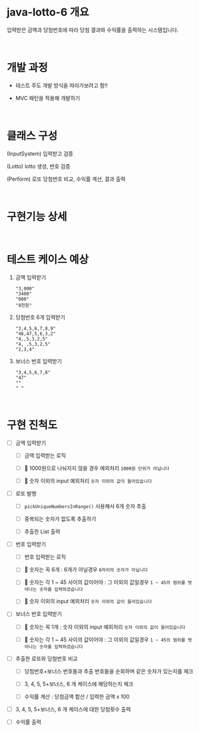 # java-lotto-6 개요

입력받은 금액과 당첨번호에 따라 당첨 결과와 수익률을 출력하는 시스템입니다. 

<br>

# 개발 과정

- 테스트 주도 개발 방식을 따라가보려고 함!!

- MVC 패턴을 적용해 개발하기

<br>

# 클래스 구성

(InputSystem) 입력받고 검증 

(Lotto) lotto 생성, 번호 검증

(Perform) 로또 당첨번호 비교, 수익률 계산, 결과 출력

<br>

# 구현기능 상세

<br>

# 테스트 케이스 예상

1. 금액 입력받기
   
   ```
   "3,000"
   "3400"
   "800"
   "8천원"
   ```

2. 당첨번호 6개 입력받기
   
   ```
   "3,4,5,6,7,8,9"
   "46,47,5,6,3,2"
   "4,,5,3,2,5"
   "4, ,5,3,2,5"
   "2,3,4"
   ```

3. 보너스 번호 입력받기
   
   ```
   "3,4,5,6,7,8"
   "47"
   ""
   " "
   ```

<br>

# 구현 진척도

- [ ] 금액 입력받기
  
  - [ ] 금액 입력받는 로직
  
  - [ ] 📌 1000원으로 나눠지지 않을 경우 예외처리 `1000원 단위가 아닙니다`
  
  - [ ] 📌 숫자 이외의 input 예외처리 `숫자 이외의 값이 들어있습니다` 

- [ ] 로또 발행
  
  - [ ] `pickUniqueNumbersInRange()` 사용해서 6개 숫자 추출
  
  - [ ] 중복되는 숫자가 없도록 추출하기
  
  - [ ] 추출한 List 출력

- [ ] 번호 입력받기
  
  - [ ] 번호 입력받는 로직
  
  - [ ] 📌 숫자는 꼭 6개 : 6개가 아닐경우 `6자리의 숫자가 아닙니다`
  
  - [ ] 📌 숫자는 각 1 ~ 45 사이의 값이어야 : 그 이외의 값일경우 `1 ~ 45의 범위를 벗어나는 숫자를 입력하셨습니다`
  
  - [ ] 📌 숫자 이외의 input 예외처리 `숫자 이외의 값이 들어있습니다`

- [ ] 보너스 번호 입력받기
  
  - [ ] 📌 숫자는 꼭 1개 : 숫자 이외의 input 예외처리 `숫자 이외의 값이 들어있습니다`
  
  - [ ] 📌 숫자는 각 1 ~ 45 사이의 값이어야 : 그 이외의 값일경우 `1 ~ 45의 범위를 벗어나는 숫자를 입력하셨습니다`

- [ ] 추출한 로또와 당첨번호 비교
  
  - [ ] 당첨번호+보너스 번호들과 추출 번호들을 순회하며 같은 숫자가 있는지를 체크
  
  - [ ] 3, 4, 5, 5+보너스, 6 개 케이스에 해당하는지 체크
  
  - [ ] 수익률 계산 : 당첨금액 합산 / 입력한 금액 x 100 

- [ ] 3, 4, 5, 5+보너스, 6 개 케이스에 대한 당첨횟수 출력

- [ ] 수익률 출력

# 
